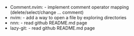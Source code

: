 * Comment.nvim:    - implement comment operator mapping (delete/select/change ... comment)
* nvim:            - add a way to open a file by exploring directories
* nnn:		   - read github README.md page
* lazy-git:	   - read github README.md page
